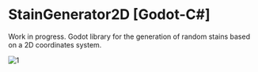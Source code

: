 # StainGenerator2D [Godot-C#]
Work in progress. 
Godot library for the generation of random stains based on a 2D coordinates system.

![1](https://user-images.githubusercontent.com/47353542/156956727-1cbfe154-7935-4b85-ad76-d6bcd9375a73.jpg)
